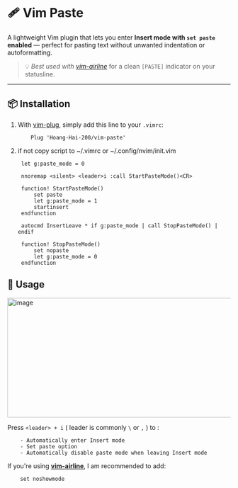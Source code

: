 # 🩹 Vim Paste 

A lightweight Vim plugin that lets you enter **Insert mode with `set paste` enabled** — perfect for pasting text without unwanted indentation or autoformatting.

> 💡 *Best used with [vim-airline](https://github.com/vim-airline/vim-airline)* for a clean `[PASTE]` indicator on your statusline.

---

## 📦 Installation

1. With [vim-plug](https://github.com/junegunn/vim-plug), simply add this line to your `.vimrc`:

           Plug 'Hoang-Hai-200/vim-paste'


2. if not copy script to ~/.vimrc or ~/.config/nvim/init.vim

        let g:paste_mode = 0
        
        nnoremap <silent> <leader>i :call StartPasteMode()<CR>
        
        function! StartPasteMode()
            set paste
            let g:paste_mode = 1
            startinsert
        endfunction
        
        autocmd InsertLeave * if g:paste_mode | call StopPasteMode() | endif
        
        function! StopPasteMode()
            set nopaste
            let g:paste_mode = 0
        endfunction

## 🚀 Usage
<img width="812" height="270" alt="image" src="https://github.com/user-attachments/assets/4269a9c1-b26b-46fb-a337-a9a4956da230" />



Press `<leader> + i` ( leader is commonly `\` or `,` ) to :
        
        - Automatically enter Insert mode
        - Set paste option
        - Automatically disable paste mode when leaving Insert mode


If you're using **[vim-airline](https://github.com/vim-airline/vim-airline)**, I am recommended to add:

        set noshowmode


